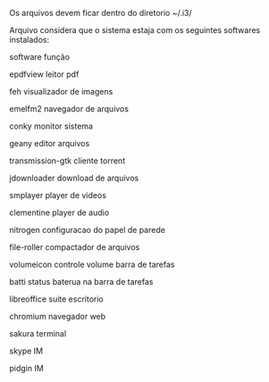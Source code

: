 Os arquivos devem ficar dentro do diretorio ~/.i3/

Arquivo considera que o sistema estaja com os seguintes softwares 
instalados:

software		função

epdfview		leitor pdf

feh			visualizador de imagens

emelfm2			navegador de arquivos

conky			monitor sistema

geany			editor arquivos

transmission-gtk	cliente torrent

jdownloader		download de arquivos

smplayer		player de videos

clementine		player de audio

nitrogen		configuracao do papel de parede

file-roller		compactador de arquivos

volumeicon		controle volume barra de tarefas

batti			status baterua na barra de tarefas

libreoffice		suite escritorio

chromium		navegador web

sakura			terminal

skype			IM

pidgin			IM
